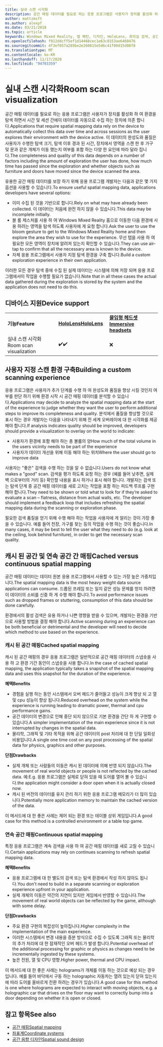 ```yaml
---
title: 실내 스캔 시각화
description: 공간 매핑 데이터를 필요로 하는 응용 프로그램은 사용자가 장치를 활성화 하 여 환경을 탐색 하면서 시간 및 세션 간에이 데이터를 자동으로 수집 하는 장치에 의존 합니다.
author: mattzmsft
ms.author: alexpf
ms.date: 03/21/2018
ms.topic: article
keywords: Windows Mixed Reality, 앱 패턴, 디자인, HoloLens, 회의실 검색, 공간 매핑, 메시, 혼합 현실 헤드셋, windows mixed Reality 헤드셋, 가상 현실 헤드셋, HoloLens
ms.openlocfilehash: f912ddcff5ef1d14468cec1e63c8153ae6460476
ms.sourcegitcommit: 4f3ef057a285be2e260615e5d6c41f00d15d08f8
ms.translationtype: MT
ms.contentlocale: ko-KR
ms.lasthandoff: 11/17/2020
ms.locfileid: "94703359"
---
```

# <a name="room-scan-visualization"></a><span data-ttu-id="f8437-104">실내 스캔 시각화</span><span class="sxs-lookup"><span data-stu-id="f8437-104">Room scan visualization</span></span>

<span data-ttu-id="f8437-105">공간 매핑 데이터를 필요로 하는 응용 프로그램은 사용자가 장치를 활성화 하 여 환경을 탐색 하면서 시간 및 세션 간에이 데이터를 자동으로 수집 하는 장치에 의존 합니다.</span><span class="sxs-lookup"><span data-stu-id="f8437-105">Applications that require spatial mapping data rely on the device to automatically collect this data over time and across sessions as the user explores their environment with the device active.</span></span> <span data-ttu-id="f8437-106">이 데이터의 완성도와 품질은 사용자가 수행한 탐색 크기, 탐색 이후 경과 된 시간, 장치에서 영역을 스캔 한 후 가구 및 문과 같은 개체가 이동 했는지 여부를 포함 하는 다양 한 요인에 따라 달라 집니다.</span><span class="sxs-lookup"><span data-stu-id="f8437-106">The completeness and quality of this data depends on a number of factors including the amount of exploration the user has done, how much time has passed since the exploration and whether objects such as furniture and doors have moved since the device scanned the area.</span></span>

<span data-ttu-id="f8437-107">유용한 공간 매핑 데이터를 보장 하기 위해 응용 프로그램 개발자는 다음과 같은 몇 가지 옵션을 사용할 수 있습니다.</span><span class="sxs-lookup"><span data-stu-id="f8437-107">To ensure useful spatial mapping data, applications developers have several options:</span></span>
* <span data-ttu-id="f8437-108">이미 수집 된 것을 기반으로 합니다.</span><span class="sxs-lookup"><span data-stu-id="f8437-108">Rely on what may have already been collected.</span></span> <span data-ttu-id="f8437-109">이 데이터는 처음에 완전 하지 않을 수 있습니다.</span><span class="sxs-lookup"><span data-stu-id="f8437-109">This data may be incomplete initially.</span></span>
* <span data-ttu-id="f8437-110">블 룸 제스처를 사용 하 여 Windows Mixed Reality 홈으로 이동한 다음 환경에 사용 하려는 영역을 탐색 하도록 사용자에 게 요청 합니다.</span><span class="sxs-lookup"><span data-stu-id="f8437-110">Ask the user to use the bloom gesture to get to the Windows Mixed Reality home and then explore the area they wish to use for the experience.</span></span> <span data-ttu-id="f8437-111">무선 탭을 사용 하 여 필요한 모든 영역이 장치에 알려져 있는지 확인할 수 있습니다.</span><span class="sxs-lookup"><span data-stu-id="f8437-111">They can use air-tap to confirm that all the necessary area is known to the device.</span></span>
* <span data-ttu-id="f8437-112">자체 응용 프로그램에서 사용자 지정 탐색 환경을 구축 합니다.</span><span class="sxs-lookup"><span data-stu-id="f8437-112">Build a custom exploration experience in their own application.</span></span>

<span data-ttu-id="f8437-113">이러한 모든 경우 탐색 중에 수집 된 실제 데이터는 시스템에 의해 저장 되며 응용 프로그램에서이 작업을 수행할 필요가 없습니다.</span><span class="sxs-lookup"><span data-stu-id="f8437-113">Note that in all these cases the actual data gathered during the exploration is stored by the system and the application does not need to do this.</span></span>

## <a name="device-support"></a><span data-ttu-id="f8437-114">디바이스 지원</span><span class="sxs-lookup"><span data-stu-id="f8437-114">Device support</span></span>

<table>
    <colgroup>
    <col width="33%" />
    <col width="33%" />
    <col width="33%" />
    </colgroup>
    <tr>
        <td><span data-ttu-id="f8437-115"><strong>기능</strong></span><span class="sxs-lookup"><span data-stu-id="f8437-115"><strong>Feature</strong></span></span></td>
        <td><span data-ttu-id="f8437-116"><a href="../hololens-hardware-details.md"><strong>HoloLens</strong></a></span><span class="sxs-lookup"><span data-stu-id="f8437-116"><a href="../hololens-hardware-details.md"><strong>HoloLens</strong></a></span></span></td>
        <td><span data-ttu-id="f8437-117"><a href="../discover/immersive-headset-hardware-details.md"><strong>몰입형 헤드셋</strong></a></span><span class="sxs-lookup"><span data-stu-id="f8437-117"><a href="../discover/immersive-headset-hardware-details.md"><strong>Immersive headsets</strong></a></span></span></td>
    </tr>
     <tr>
        <td><span data-ttu-id="f8437-118">실내 스캔 시각화</span><span class="sxs-lookup"><span data-stu-id="f8437-118">Room scan visualization</span></span></td>
        <td><span data-ttu-id="f8437-119">✔️</span><span class="sxs-lookup"><span data-stu-id="f8437-119">✔️</span></span></td>
        <td>❌</td>
    </tr>
</table>



## <a name="building-a-custom-scanning-experience"></a><span data-ttu-id="f8437-120">사용자 지정 스캔 환경 구축</span><span class="sxs-lookup"><span data-stu-id="f8437-120">Building a custom scanning experience</span></span>

<span data-ttu-id="f8437-121">응용 프로그램은 사용자가 추가 단계를 수행 하 여 완성도와 품질을 향상 시킬 것인지 여부를 판단 하기 위해 환경 시작 시 공간 매핑 데이터를 분석할 수 있습니다.</span><span class="sxs-lookup"><span data-stu-id="f8437-121">Applications may decide to analyze the spatial mapping data at the start of the experience to judge whether they want the user to perform additional steps to improve its completeness and quality.</span></span> <span data-ttu-id="f8437-122">분석에서 품질을 향상할 것으로 표시 하는 경우 개발자는 다음을 나타내기 위해 전 세계 오버레이에 대 한 시각화를 제공 해야 합니다.</span><span class="sxs-lookup"><span data-stu-id="f8437-122">If analysis indicates quality should be improved, developers should provide a visualization to overlay on the world to indicate:</span></span>
* <span data-ttu-id="f8437-123">사용자가 환경에 포함 해야 하는 총 볼륨의 양</span><span class="sxs-lookup"><span data-stu-id="f8437-123">How much of the total volume in the users vicinity needs to be part of the experience</span></span>
* <span data-ttu-id="f8437-124">사용자가 데이터 개선을 위해 이동 해야 하는 위치</span><span class="sxs-lookup"><span data-stu-id="f8437-124">Where the user should go to improve data</span></span>

<span data-ttu-id="f8437-125">사용자는 "좋은" 검색을 수행 하는 것을 알 수 없습니다.</span><span class="sxs-lookup"><span data-stu-id="f8437-125">Users do not know what makes a "good" scan.</span></span> <span data-ttu-id="f8437-126">검색을 평가 하도록 요청 하는 경우 (예를 들어 낮추면, 실제 벽 으로부터의 거리 등) 확인할 내용을 표시 하거나 표시 해야 합니다. 개발자는 검색 또는 탐색 단계 중 공간 매핑 데이터를 새로 고치는 작업을 포함 하는 피드백 루프를 구현 해야 합니다.</span><span class="sxs-lookup"><span data-stu-id="f8437-126">They need to be shown or told what to look for if they’re asked to evaluate a scan – flatness, distance from actual walls, etc. The developer should implement a feedback loop that includes refreshing the spatial mapping data during the scanning or exploration phase.</span></span>

<span data-ttu-id="f8437-127">필요한 검색 품질을 얻기 위해 수행 해야 하는 작업을 사용자에 게 알리는 것이 가장 좋을 수 있습니다. 예를 들어 천장, 가구를 찾는 등의 작업을 수행 하는 것이 좋습니다.</span><span class="sxs-lookup"><span data-stu-id="f8437-127">In many cases, it may be best to tell the user what they need to do (e.g. look at the ceiling, look behind furniture), in order to get the necessary scan quality.</span></span>

## <a name="cached-versus-continuous-spatial-mapping"></a><span data-ttu-id="f8437-128">캐시 된 공간 및 연속 공간 간 매핑</span><span class="sxs-lookup"><span data-stu-id="f8437-128">Cached versus continuous spatial mapping</span></span>

<span data-ttu-id="f8437-129">공간 매핑 데이터는 데이터 원본 응용 프로그램에서 사용할 수 있는 가장 높은 가중치입니다.</span><span class="sxs-lookup"><span data-stu-id="f8437-129">The spatial mapping data is the most heavy weight data source applications can consume.</span></span> <span data-ttu-id="f8437-130">드롭된 프레임 또는 일지 같은 성능 문제를 방지 하려면이 데이터의 소비를 신중 하 게 수행 해야 합니다.</span><span class="sxs-lookup"><span data-stu-id="f8437-130">To avoid performance issues such as dropped frames or stuttering, consumption of this data should be done carefully.</span></span>

<span data-ttu-id="f8437-131">환경에서의 활성 검색은 유용 하거나 나쁜 영향을 받을 수 있으며, 개발자는 환경을 기반으로 사용할 방법을 결정 해야 합니다.</span><span class="sxs-lookup"><span data-stu-id="f8437-131">Active scanning during an experience can be both beneficial or detrimental and the developer will need to decide which method to use based on the experience.</span></span>

### <a name="cached-spatial-mapping"></a><span data-ttu-id="f8437-132">캐시 된 공간 매핑</span><span class="sxs-lookup"><span data-stu-id="f8437-132">Cached spatial mapping</span></span>

<span data-ttu-id="f8437-133">캐시 된 공간 매핑의 경우 응용 프로그램은 일반적으로 공간 매핑 데이터의 스냅숏을 사용 하 고 환경 기간 동안이 스냅숏을 사용 합니다.</span><span class="sxs-lookup"><span data-stu-id="f8437-133">In the case of cached spatial mapping, the application typically takes a snapshot of the spatial mapping data and uses this snapshot for the duration of the experience.</span></span>

<span data-ttu-id="f8437-134">**혜택**</span><span class="sxs-lookup"><span data-stu-id="f8437-134">**Benefits**</span></span>
* <span data-ttu-id="f8437-135">경험을 실행 하는 동안 시스템에서 오버 헤드가 줄어들고 성능이 크게 향상 되 고 열 및 cpu 성능이 향상 됩니다.</span><span class="sxs-lookup"><span data-stu-id="f8437-135">Reduced overhead on the system while the experience is running leading to dramatic power, thermal and cpu performance gains.</span></span>
* <span data-ttu-id="f8437-136">공간 데이터의 변경으로 인해 중단 되지 않으므로 기본 환경을 간단 하 게 구현할 수 있습니다.</span><span class="sxs-lookup"><span data-stu-id="f8437-136">A simpler implementation of the main experience since it is not interrupted by changes in the spatial data.</span></span>
* <span data-ttu-id="f8437-137">물리학, 그래픽 및 기타 목적을 위해 공간 데이터의 post 처리에 대 한 단일 일회성 비용입니다.</span><span class="sxs-lookup"><span data-stu-id="f8437-137">A single one time cost on any post processing of the spatial data for physics, graphics and other purposes.</span></span>

<span data-ttu-id="f8437-138">**단점**</span><span class="sxs-lookup"><span data-stu-id="f8437-138">**Drawbacks**</span></span>
* <span data-ttu-id="f8437-139">실제 개체 또는 사람들의 이동은 캐시 된 데이터에 의해 반영 되지 않습니다.</span><span class="sxs-lookup"><span data-stu-id="f8437-139">The movement of real world objects or people is not reflected by the cached data.</span></span> <span data-ttu-id="f8437-140">예:</span><span class="sxs-lookup"><span data-stu-id="f8437-140">E.g.</span></span> <span data-ttu-id="f8437-141">응용 프로그램은 실제로 닫혀 있을 때 도어를 열어 볼 수 있습니다.</span><span class="sxs-lookup"><span data-stu-id="f8437-141">the application might consider a door open when it is actually closed now.</span></span>
* <span data-ttu-id="f8437-142">캐시 된 버전의 데이터를 유지 관리 하기 위한 응용 프로그램 메모리가 더 많이 있습니다.</span><span class="sxs-lookup"><span data-stu-id="f8437-142">Potentially more application memory to maintain the cached version of the data.</span></span>

<span data-ttu-id="f8437-143">이 메서드에 대 한 좋은 사례는 제어 되는 환경 또는 테이블 상위 게임입니다.</span><span class="sxs-lookup"><span data-stu-id="f8437-143">A good case for this method is a controlled environment or a table top game.</span></span>

### <a name="continuous-spatial-mapping"></a><span data-ttu-id="f8437-144">연속 공간 매핑</span><span class="sxs-lookup"><span data-stu-id="f8437-144">Continuous spatial mapping</span></span>

<span data-ttu-id="f8437-145">특정 응용 프로그램은 계속 검색을 사용 하 여 공간 매핑 데이터를 새로 고칠 수 있습니다.</span><span class="sxs-lookup"><span data-stu-id="f8437-145">Certain applications may rely on continues scanning to refresh spatial mapping data.</span></span>

<span data-ttu-id="f8437-146">**혜택**</span><span class="sxs-lookup"><span data-stu-id="f8437-146">**Benefits**</span></span>
* <span data-ttu-id="f8437-147">응용 프로그램에 대 한 별도의 검색 또는 탐색 환경에서 작성 하지 않아도 됩니다.</span><span class="sxs-lookup"><span data-stu-id="f8437-147">You don't need to build in a separate scanning or exploration experience upfront in your application.</span></span>
* <span data-ttu-id="f8437-148">실제 개체의 이동은 약간의 지연이 있지만 게임에서 반영할 수 있습니다.</span><span class="sxs-lookup"><span data-stu-id="f8437-148">The movement of real world objects can be reflected by the game, although with some delay.</span></span>

<span data-ttu-id="f8437-149">**단점**</span><span class="sxs-lookup"><span data-stu-id="f8437-149">**Drawbacks**</span></span>
* <span data-ttu-id="f8437-150">주요 환경 구현의 복잡성이 높아집니다.</span><span class="sxs-lookup"><span data-stu-id="f8437-150">Higher complexity in the implementation of the main experience.</span></span>
* <span data-ttu-id="f8437-151">이러한 시스템에서 변경 내용을 증분 방식으로 수집 수 있도록 그래픽 또는 물리학의 추가 처리에 대 한 잠재적인 오버 헤드가 발생 합니다.</span><span class="sxs-lookup"><span data-stu-id="f8437-151">Potential overhead of the additional processing for graphic or physics as changes need to be incrementally ingested by these systems.</span></span>
* <span data-ttu-id="f8437-152">높은 전원, 열 및 CPU 영향.</span><span class="sxs-lookup"><span data-stu-id="f8437-152">Higher power, thermal and CPU impact.</span></span>

<span data-ttu-id="f8437-153">이 메서드에 대 한 좋은 사례는 holograms가 개체를 이동 하는 것으로 예상 되는 경우입니다. 예를 들어 바닥에서 구동 하는 holographic 자동차는 열려 있는지 닫혀 있는지에 따라 도어를 올바르게 전환 하려는 경우가 있습니다.</span><span class="sxs-lookup"><span data-stu-id="f8437-153">A good case for this method is one where holograms are expected to interact with moving objects, e.g. a holographic car that drives on the floor may want to correctly bump into a door depending on whether it is open or closed.</span></span>

## <a name="see-also"></a><span data-ttu-id="f8437-154">참고 항목</span><span class="sxs-lookup"><span data-stu-id="f8437-154">See also</span></span>
* [<span data-ttu-id="f8437-155">공간 매핑</span><span class="sxs-lookup"><span data-stu-id="f8437-155">Spatial mapping</span></span>](spatial-mapping.md)
* [<span data-ttu-id="f8437-156">좌표계</span><span class="sxs-lookup"><span data-stu-id="f8437-156">Coordinate systems</span></span>](coordinate-systems.md)
* [<span data-ttu-id="f8437-157">공간 음향 디자인</span><span class="sxs-lookup"><span data-stu-id="f8437-157">Spatial sound design</span></span>](spatial-sound-design.md)

